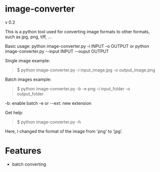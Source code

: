 # image-converter

v 0.2

This is a python tool used for converting image formats to other formats, such as
jpg, png, tiff, ...

Basic usage: 
python image-converter.py -i INPUT -o OUTPUT
or 
python image-converter.py --input INPUT --ouput OUTPUT



Single image example:
> $ python image-converter.py -i input_image.jpg -o output_image.png

Batch images example:
> $ python image-converter.py -b -e png -i input_folder -o output_folder

-b: enable batch 
-e or --ext: new extension

Get help:
> $ python image-converter.py -h

Here, I changed the format of the image from 'png' to 'jpg'.

# Features
* batch converting

